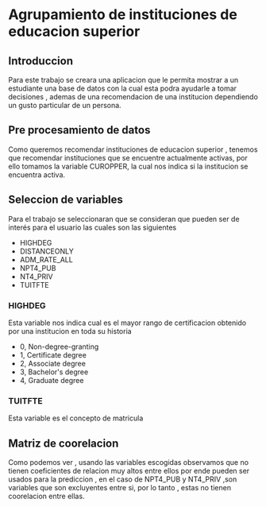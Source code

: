 # Agrupamiento de instituciones de educacion superior

## Introduccion
Para este trabajo se creara una aplicacion que le permita mostrar a un estudiante una base de datos con la cual esta podra ayudarle a tomar decisiones , ademas de una recomendacion de una institucion dependiendo un gusto particular de un persona.

## Pre procesamiento de datos
Como queremos recomendar instituciones de educacion superior , tenemos que recomendar instituciones que se encuentre actualmente activas, por ello tomamos la variable CUROPPER, la cual nos indica si la institucion se encuentra activa.

## Seleccion de variables
Para el trabajo se seleccionaran que se consideran que pueden ser de interés para el usuario las cuales son las siguientes

- HIGHDEG
- DISTANCEONLY
- ADM_RATE_ALL
- NPT4_PUB
- NT4_PRIV
- TUITFTE

### HIGHDEG
Esta variable nos indica cual es el mayor rango de certificacion obtenido por una institucion en toda su historia
- 0, Non-degree-granting
- 1, Certificate degree
- 2, Associate degree
- 3, Bachelor's degree
- 4, Graduate degree

### TUITFTE
Esta variable es el concepto de matricula

## Matriz de coorelacion
Como podemos ver , usando las variables escogidas observamos que no tienen coeficientes de relacion muy altos entre ellos por ende pueden ser usados para la prediccion , en el caso de NPT4_PUB y NT4_PRIV ,son variables que son excluyentes entre si, por lo tanto , estas no tienen coorelacion entre ellas.
